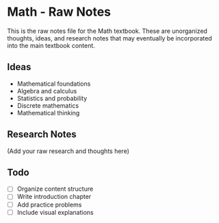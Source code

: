 # Math - Raw Notes

This is the raw notes file for the Math textbook. These are unorganized thoughts, ideas, and research notes that may eventually be incorporated into the main textbook content.

## Ideas

* Mathematical foundations
* Algebra and calculus
* Statistics and probability
* Discrete mathematics
* Mathematical thinking

## Research Notes

(Add your raw research and thoughts here)

## Todo

- [ ] Organize content structure
- [ ] Write introduction chapter
- [ ] Add practice problems
- [ ] Include visual explanations
